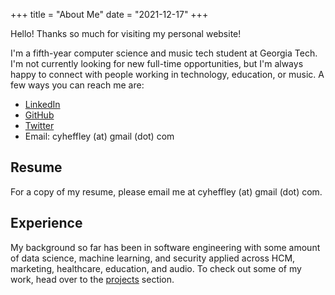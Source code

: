 +++
title = "About Me"
date = "2021-12-17"
+++

Hello! Thanks so much for visiting my personal website!

I'm a fifth-year computer science and music tech student at Georgia Tech. I'm not currently looking for new full-time opportunities, but I'm always happy to connect with people working in technology, education, or music. A few ways you can reach me are:

* [LinkedIn](https://linkedin.com/in/cy-heffley)
* [GitHub](https://github.com/cheffley6)
* [Twitter](https://twitter.com/cyheffley)
* Email: cyheffley (at) gmail (dot) com


## Resume

For a copy of my resume, please email me at cyheffley (at) gmail (dot) com.

## Experience

My background so far has been in software engineering with some amount of data science, machine learning, and security applied across HCM, marketing, healthcare, education, and audio. To check out some of my work, head over to the [projects]("https://cyheffley.com/projects") section.
